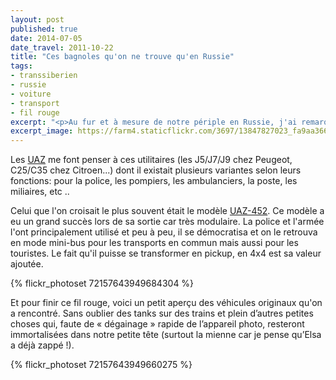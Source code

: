 ```yaml
---
layout: post
published: true
date: 2014-07-05
date_travel: 2011-10-22
title: "Ces bagnoles qu'on ne trouve qu'en Russie"
tags:
- transsiberien
- russie
- voiture
- transport
- fil rouge
excerpt: "<p>Au fur et à mesure de notre périple en Russie, j'ai remarqué une marque de camionnettes récurrente, les UAZ. Ma passion est née pour ces petits fourgons rondouillards. Des Bumbo déclinés à l’infini !</p><p>Et au passage, on a aussi croisé d'autres voitures sympas et surtout originales !</p>"
excerpt_image: https://farm4.staticflickr.com/3697/13847827023_fa9aa36686_c.jpg
---
```

Les [UAZ](http://www.uaz.ru/) me font penser à ces utilitaires (les J5/J7/J9 chez Peugeot, C25/C35 chez Citroen...) dont il existait plusieurs variantes selon leurs fonctions: pour la police, les pompiers, les ambulanciers, la poste, les miliaires, etc ..

Celui que l'on croisait le plus souvent était le modèle [UAZ-452](https://en.wikipedia.org/wiki/UAZ-452). Ce modèle a eu un grand succès lors de sa sortie car très modulaire. La police et l'armée l'ont principalement utilisé et peu à peu, il se démocratisa et on le retrouva en mode mini-bus pour les transports en commun mais aussi pour les touristes. Le fait qu'il puisse se transformer en pickup, en 4x4 est sa valeur ajoutée.

{% flickr_photoset 72157643949684304 %}

Et pour finir ce fil rouge, voici un petit aperçu des véhicules originaux qu'on a rencontré. Sans oublier des tanks sur des trains et plein d’autres petites choses qui, faute de « dégainage » rapide de l’appareil photo, resteront immortalisées dans notre petite tête (surtout la mienne car je pense qu’Elsa a déjà zappé !).

{% flickr_photoset 72157643949660275 %}

